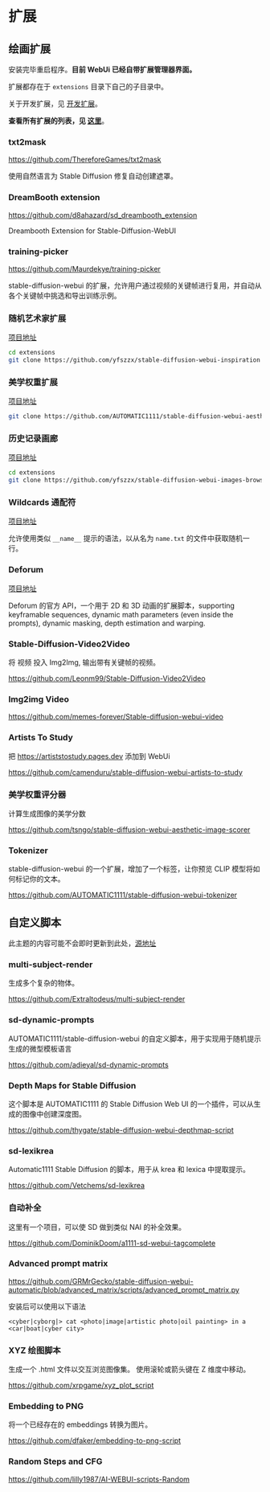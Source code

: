 # 扩展

## 绘画扩展

安装完毕重启程序。**目前 WebUi 已经自带扩展管理器界面。**

扩展都存在于 `extensions` 目录下自己的子目录中。

关于开发扩展，见 [开发扩展](https://github.com/AUTOMATIC1111/stable-diffusion-webui/wiki/Developing-extensions)。

**查看所有扩展的列表，见 [这里](https://github.com/AUTOMATIC1111/stable-diffusion-webui/wiki/Custom-Scripts#stylepile)**。

### txt2mask 

https://github.com/ThereforeGames/txt2mask

使用自然语言为 Stable Diffusion 修复自动创建遮罩。 

### DreamBooth extension

https://github.com/d8ahazard/sd_dreambooth_extension

Dreambooth Extension for Stable-Diffusion-WebUI

### training-picker

https://github.com/Maurdekye/training-picker

stable-diffusion-webui 的扩展，允许用户通过视频的关键帧进行复用，并自动从各个关键帧中挑选和导出训练示例。 

### 随机艺术家扩展

[项目地址](https://github.com/yfszzx/stable-diffusion-webui-inspiration)

```bash
cd extensions
git clone https://github.com/yfszzx/stable-diffusion-webui-inspiration
```

### 美学权重扩展

[项目地址](https://github.com/AUTOMATIC1111/stable-diffusion-webui-aesthetic-gradients)

```bash
git clone https://github.com/AUTOMATIC1111/stable-diffusion-webui-aesthetic-gradients extensions/aesthetic-gradients
```

### 历史记录画廊

[项目地址](https://github.com/yfszzx/stable-diffusion-webui-images-browser)

```bash
cd extensions
git clone https://github.com/yfszzx/stable-diffusion-webui-images-browser
```

### Wildcards 通配符

[项目地址](https://github.com/AUTOMATIC1111/stable-diffusion-webui-wildcards)

允许使用类似 `__name__` 提示的语法，以从名为 `name.txt` 的文件中获取随机一行。

### Deforum

[项目地址](https://github.com/deforum-art/deforum-for-automatic1111-webui)

Deforum 的官方 API，一个用于 2D 和 3D 动画的扩展脚本，supporting keyframable sequences, dynamic math parameters (even inside the prompts), dynamic masking, depth estimation and warping.

### Stable-Diffusion-Video2Video

将 视频 投入 Img2Img, 输出带有关键帧的视频。

https://github.com/Leonm99/Stable-Diffusion-Video2Video

### Img2img Video

https://github.com/memes-forever/Stable-diffusion-webui-video

### Artists To Study

把 https://artiststostudy.pages.dev 添加到 WebUi

https://github.com/camenduru/stable-diffusion-webui-artists-to-study

### 美学权重评分器

计算生成图像的美学分数

https://github.com/tsngo/stable-diffusion-webui-aesthetic-image-scorer

### Tokenizer

stable-diffusion-webui 的一个扩展，增加了一个标签，让你预览 CLIP 模型将如何标记你的文本。

https://github.com/AUTOMATIC1111/stable-diffusion-webui-tokenizer

## 自定义脚本

此主题的内容可能不会即时更新到此处，[源地址](https://github.com/AUTOMATIC1111/stable-diffusion-webui/wiki/Custom-Scripts#prompt-interpolation)

### multi-subject-render

生成多个复杂的物体。

https://github.com/Extraltodeus/multi-subject-render

### sd-dynamic-prompts

AUTOMATIC1111/stable-diffusion-webui 的自定义脚本，用于实现用于随机提示生成的微型模板语言 

https://github.com/adieyal/sd-dynamic-prompts

### Depth Maps for Stable Diffusion

这个脚本是 AUTOMATIC1111 的 Stable Diffusion Web UI 的一个插件，可以从生成的图像中创建深度图。

https://github.com/thygate/stable-diffusion-webui-depthmap-script

### sd-lexikrea

Automatic1111 Stable Diffusion 的脚本，用于从 krea 和 lexica 中提取提示。 

https://github.com/Vetchems/sd-lexikrea

### 自动补全

这里有一个项目，可以使 SD 做到类似 NAI 的补全效果。

https://github.com/DominikDoom/a1111-sd-webui-tagcomplete

### Advanced prompt matrix

https://github.com/GRMrGecko/stable-diffusion-webui-automatic/blob/advanced_matrix/scripts/advanced_prompt_matrix.py

安装后可以使用以下语法
```
<cyber|cyborg|> cat <photo|image|artistic photo|oil painting> in a <car|boat|cyber city>
```

### XYZ 绘图脚本

生成一个 .html 文件以交互浏览图像集。 使用滚轮或箭头键在 Z 维度中移动。

https://github.com/xrpgame/xyz_plot_script

### Embedding to PNG

将一个已经存在的 embeddings 转换为图片。

https://github.com/dfaker/embedding-to-png-script

### Random Steps and CFG

https://github.com/lilly1987/AI-WEBUI-scripts-Random
